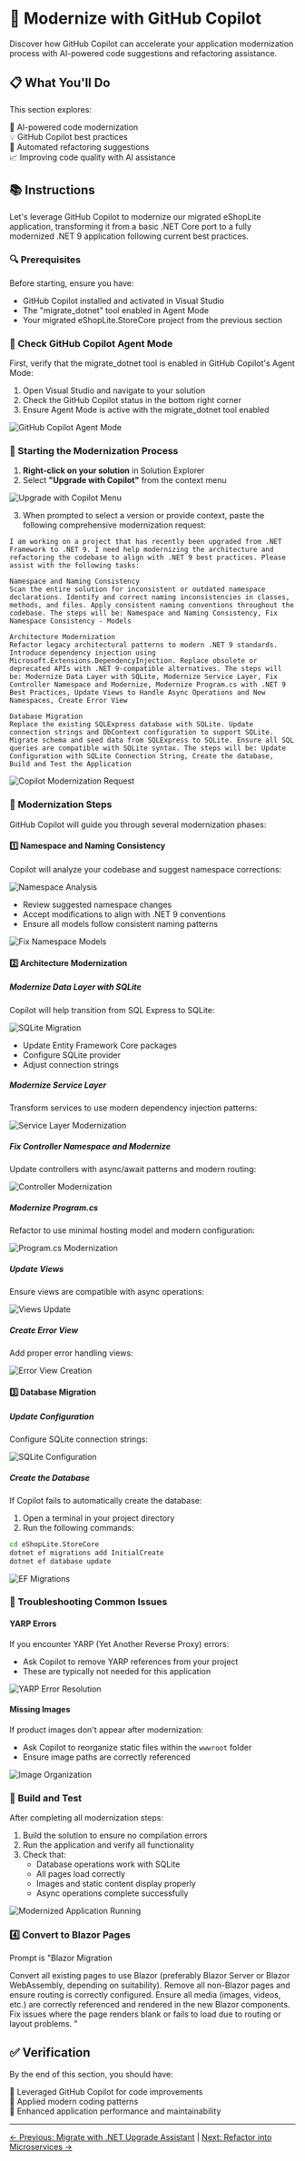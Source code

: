 # 🤖 Modernize with GitHub Copilot

Discover how GitHub Copilot can accelerate your application modernization process with AI-powered code suggestions and refactoring assistance.

## 📋 What You'll Do

This section explores:

🚀 AI-powered code modernization  
💡 GitHub Copilot best practices  
🔧 Automated refactoring suggestions  
📈 Improving code quality with AI assistance  

## 📚 Instructions

Let's leverage GitHub Copilot to modernize our migrated eShopLite application, transforming it from a basic .NET Core port to a fully modernized .NET 9 application following current best practices.

### 🔍 Prerequisites

Before starting, ensure you have:
- GitHub Copilot installed and activated in Visual Studio
- The "migrate_dotnet" tool enabled in Agent Mode
- Your migrated eShopLite.StoreCore project from the previous section

### 🎯 Check GitHub Copilot Agent Mode

First, verify that the migrate_dotnet tool is enabled in GitHub Copilot's Agent Mode:

1. Open Visual Studio and navigate to your solution
2. Check the GitHub Copilot status in the bottom right corner
3. Ensure Agent Mode is active with the migrate_dotnet tool enabled

![GitHub Copilot Agent Mode](./images/copilot-agent-mode.png)

### 🚀 Starting the Modernization Process

1. **Right-click on your solution** in Solution Explorer
2. Select **"Upgrade with Copilot"** from the context menu

![Upgrade with Copilot Menu](./images/upgrade-with-copilot-menu.png)

3. When prompted to select a version or provide context, paste the following comprehensive modernization request:

```
I am working on a project that has recently been upgraded from .NET Framework to .NET 9. I need help modernizing the architecture and refactoring the codebase to align with .NET 9 best practices. Please assist with the following tasks:

Namespace and Naming Consistency
Scan the entire solution for inconsistent or outdated namespace declarations. Identify and correct naming inconsistencies in classes, methods, and files. Apply consistent naming conventions throughout the codebase. The steps will be: Namespace and Naming Consistency, Fix Namespace Consistency - Models

Architecture Modernization
Refactor legacy architectural patterns to modern .NET 9 standards. Introduce dependency injection using Microsoft.Extensions.DependencyInjection. Replace obsolete or deprecated APIs with .NET 9-compatible alternatives. The steps will be: Modernize Data Layer with SQLite, Modernize Service Layer, Fix Controller Namespace and Modernize, Modernize Program.cs with .NET 9 Best Practices, Update Views to Handle Async Operations and New Namespaces, Create Error View

Database Migration
Replace the existing SQLExpress database with SQLite. Update connection strings and DbContext configuration to support SQLite. Migrate schema and seed data from SQLExpress to SQLite. Ensure all SQL queries are compatible with SQLite syntax. The steps will be: Update Configuration with SQLite Connection String, Create the database, Build and Test the Application
```

![Copilot Modernization Request](./images/copilot-modernization-request.png)

### 📝 Modernization Steps

GitHub Copilot will guide you through several modernization phases:

#### 1️⃣ Namespace and Naming Consistency

Copilot will analyze your codebase and suggest namespace corrections:

![Namespace Analysis](./images/namespace-analysis.png)

- Review suggested namespace changes
- Accept modifications to align with .NET 9 conventions
- Ensure all models follow consistent naming patterns

![Fix Namespace Models](./images/fix-namespace-models.png)

#### 2️⃣ Architecture Modernization

##### Modernize Data Layer with SQLite

Copilot will help transition from SQL Express to SQLite:

![SQLite Migration](./images/sqlite-migration.png)

- Update Entity Framework Core packages
- Configure SQLite provider
- Adjust connection strings

##### Modernize Service Layer

Transform services to use modern dependency injection patterns:

![Service Layer Modernization](./images/service-layer-modernization.png)

##### Fix Controller Namespace and Modernize

Update controllers with async/await patterns and modern routing:

![Controller Modernization](./images/controller-modernization.png)

##### Modernize Program.cs

Refactor to use minimal hosting model and modern configuration:

![Program.cs Modernization](./images/program-modernization.png)

##### Update Views

Ensure views are compatible with async operations:

![Views Update](./images/views-update.png)

##### Create Error View

Add proper error handling views:

![Error View Creation](./images/error-view-creation.png)

#### 3️⃣ Database Migration

##### Update Configuration

Configure SQLite connection strings:

![SQLite Configuration](./images/sqlite-configuration.png)

##### Create the Database

If Copilot fails to automatically create the database:

1. Open a terminal in your project directory
2. Run the following commands:

```bash
cd eShopLite.StoreCore
dotnet ef migrations add InitialCreate
dotnet ef database update
```

![EF Migrations](./images/ef-migrations.png)

### 🔧 Troubleshooting Common Issues

#### YARP Errors

If you encounter YARP (Yet Another Reverse Proxy) errors:
- Ask Copilot to remove YARP references from your project
- These are typically not needed for this application

![YARP Error Resolution](./images/yarp-error-resolution.png)

#### Missing Images

If product images don't appear after modernization:
- Ask Copilot to reorganize static files within the `wwwroot` folder
- Ensure image paths are correctly referenced

![Image Organization](./images/image-organization.png)

### 🎯 Build and Test

After completing all modernization steps:

1. Build the solution to ensure no compilation errors
2. Run the application and verify all functionality
3. Check that:
   - Database operations work with SQLite
   - All pages load correctly
   - Images and static content display properly
   - Async operations complete successfully

![Modernized Application Running](./images/modernized-app-running.png)

### 4️⃣ Convert to Blazor Pages

Prompt is "Blazor Migration

Convert all existing pages to use Blazor (preferably Blazor Server or Blazor WebAssembly, depending on suitability).
Remove all non-Blazor pages and ensure routing is correctly configured.
Ensure all media (images, videos, etc.) are correctly referenced and rendered in the new Blazor components.
Fix issues where the page renders blank or fails to load due to routing or layout problems.
"

## ✅ Verification

By the end of this section, you should have:

🔹 Leveraged GitHub Copilot for code improvements  
🔹 Applied modern coding patterns  
🔹 Enhanced application performance and maintainability  

---
[← Previous: Migrate with .NET Upgrade Assistant](../2-migrate-with-dotnet-upgrade-assistant/README.md) | [Next: Refactor into Microservices →](../4-refactor-into-microservices/README.md)